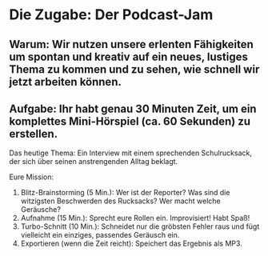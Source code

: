# Die Zugabe: Der Podcast-Jam

## Warum: Wir nutzen unsere erlenten Fähigkeiten um spontan und kreativ auf ein neues, lustiges Thema zu kommen und zu sehen, wie schnell wir jetzt arbeiten können.

## Aufgabe: Ihr habt genau 30 Minuten Zeit, um ein komplettes Mini-Hörspiel (ca. 60 Sekunden) zu erstellen.

Das heutige Thema:
Ein Interview mit einem sprechenden Schulrucksack, der sich über seinen anstrengenden Alltag beklagt.

Eure Mission:
1. Blitz-Brainstorming (5 Min.): Wer ist der Reporter? Was sind die witzigsten Beschwerden des Rucksacks? Wer macht welche Geräusche?
2. Aufnahme (15 Min.): Sprecht eure Rollen ein. Improvisiert! Habt Spaß!
3. Turbo-Schnitt (10 Min.): Schneidet nur die gröbsten Fehler raus und fügt vielleicht ein einziges, passendes Geräusch ein.
4. Exportieren (wenn die Zeit reicht): Speichert das Ergebnis als MP3.

